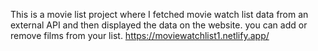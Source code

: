 This is a movie list project where I fetched movie watch list data from an external API and then displayed the data on the website. you can add or remove films from your list.                              https://moviewatchlist1.netlify.app/     
 
